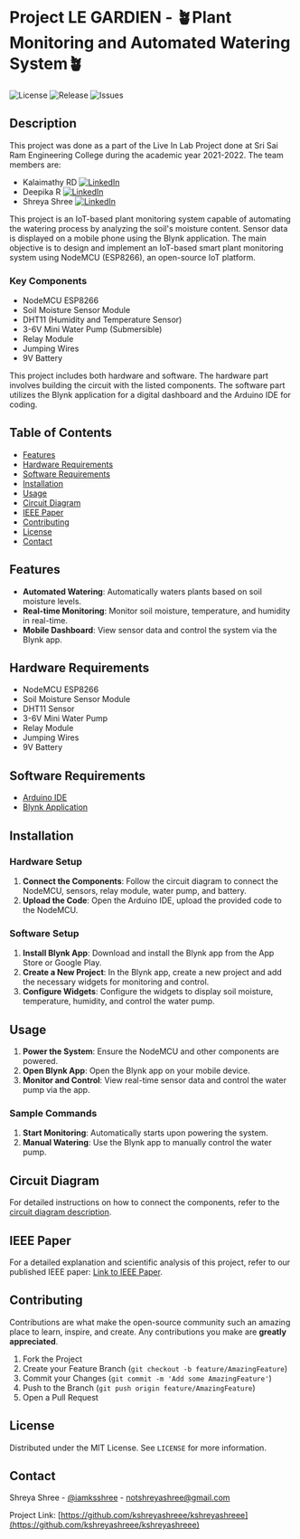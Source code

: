 # Project LE GARDIEN - 🪴Plant Monitoring and Automated Watering System🪴

![License](https://img.shields.io/github/license/kshreyashreee/le_gardien.svg)
![Release](https://img.shields.io/github/v/release/kshreyashreee/le_gardien.svg)
![Issues](https://img.shields.io/github/issues/kshreyashreee/le_gardien.svg)

## Description

This project was done as a part of the Live In Lab Project done at Sri Sai Ram Engineering College during the academic year 2021-2022. The team members are:

- Kalaimathy RD [![LinkedIn](https://img.shields.io/badge/LinkedIn-49464a206-blue?style=flat&logo=linkedin)](https://www.linkedin.com/in/kalaimathy-ravi-49464a206/)
- Deepika R [![LinkedIn](https://img.shields.io/badge/LinkedIn-49464a206-blue?style=flat&logo=linkedin)](https://www.linkedin.com/in/deepika-r-730532206/)
- Shreya Shree [![LinkedIn](https://img.shields.io/badge/LinkedIn-49464a206-blue?style=flat&logo=linkedin)](https://www.linkedin.com/in/kshreyashree/)

This project is an IoT-based plant monitoring system capable of automating the watering process by analyzing the soil's moisture content. Sensor data is displayed on a mobile phone using the Blynk application. The main objective is to design and implement an IoT-based smart plant monitoring system using NodeMCU (ESP8266), an open-source IoT platform.

### Key Components

- NodeMCU ESP8266
- Soil Moisture Sensor Module
- DHT11 (Humidity and Temperature Sensor)
- 3-6V Mini Water Pump (Submersible)
- Relay Module
- Jumping Wires
- 9V Battery

This project includes both hardware and software. The hardware part involves building the circuit with the listed components. The software part utilizes the Blynk application for a digital dashboard and the Arduino IDE for coding.

## Table of Contents

- [Features](#features)
- [Hardware Requirements](#hardware-requirements)
- [Software Requirements](#software-requirements)
- [Installation](#installation)
- [Usage](#usage)
- [Circuit Diagram](#circuit-diagram)
- [IEEE Paper](#ieee-paper)
- [Contributing](#contributing)
- [License](#license)
- [Contact](#contact)

## Features

- **Automated Watering**: Automatically waters plants based on soil moisture levels.
- **Real-time Monitoring**: Monitor soil moisture, temperature, and humidity in real-time.
- **Mobile Dashboard**: View sensor data and control the system via the Blynk app.

## Hardware Requirements

- NodeMCU ESP8266
- Soil Moisture Sensor Module
- DHT11 Sensor
- 3-6V Mini Water Pump
- Relay Module
- Jumping Wires
- 9V Battery

## Software Requirements

- [Arduino IDE](https://www.arduino.cc/en/software)
- [Blynk Application](https://blynk.io/)

## Installation

### Hardware Setup

1. **Connect the Components**: Follow the circuit diagram to connect the NodeMCU, sensors, relay module, water pump, and battery.
2. **Upload the Code**: Open the Arduino IDE, upload the provided code to the NodeMCU.

### Software Setup

1. **Install Blynk App**: Download and install the Blynk app from the App Store or Google Play.
2. **Create a New Project**: In the Blynk app, create a new project and add the necessary widgets for monitoring and control.
3. **Configure Widgets**: Configure the widgets to display soil moisture, temperature, humidity, and control the water pump.

## Usage

1. **Power the System**: Ensure the NodeMCU and other components are powered.
2. **Open Blynk App**: Open the Blynk app on your mobile device.
3. **Monitor and Control**: View real-time sensor data and control the water pump via the app.

### Sample Commands

1. **Start Monitoring**: Automatically starts upon powering the system.
2. **Manual Watering**: Use the Blynk app to manually control the water pump.

## Circuit Diagram

For detailed instructions on how to connect the components, refer to the [circuit diagram description](https://github.com/kshreyashreee/le_gardien/blob/main/Complete%20Setup%20of%20the%20project.png).

## IEEE Paper

For a detailed explanation and scientific analysis of this project, refer to our published IEEE paper: [Link to IEEE Paper](https://ieeexplore.ieee.org/document/10449260).

## Contributing

Contributions are what make the open-source community such an amazing place to learn, inspire, and create. Any contributions you make are **greatly appreciated**.

1. Fork the Project
2. Create your Feature Branch (`git checkout -b feature/AmazingFeature`)
3. Commit your Changes (`git commit -m 'Add some AmazingFeature'`)
4. Push to the Branch (`git push origin feature/AmazingFeature`)
5. Open a Pull Request

## License

Distributed under the MIT License. See `LICENSE` for more information.

## Contact

Shreya Shree - [@iamksshree](https://twitter.com/iamksshree) - notshreyashree@gmail.com

Project Link: [https://github.com/kshreyashreee/kshreyashreee](https://github.com/kshreyashreee/kshreyashreee)
